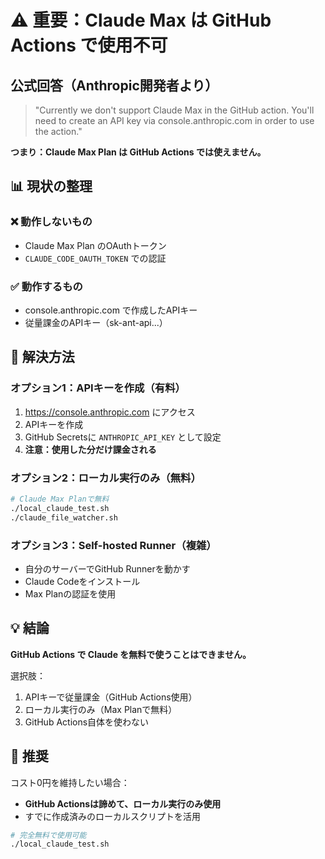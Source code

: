 # ⚠️ 重要：Claude Max は GitHub Actions で使用不可

## 公式回答（Anthropic開発者より）

> "Currently we don't support Claude Max in the GitHub action. You'll need to create an API key via console.anthropic.com in order to use the action."

**つまり：Claude Max Plan は GitHub Actions では使えません。**

## 📊 現状の整理

### ❌ 動作しないもの
- Claude Max Plan のOAuthトークン
- `CLAUDE_CODE_OAUTH_TOKEN` での認証

### ✅ 動作するもの
- console.anthropic.com で作成したAPIキー
- 従量課金のAPIキー（sk-ant-api...）

## 🔧 解決方法

### オプション1：APIキーを作成（有料）
1. https://console.anthropic.com にアクセス
2. APIキーを作成
3. GitHub Secretsに `ANTHROPIC_API_KEY` として設定
4. **注意：使用した分だけ課金される**

### オプション2：ローカル実行のみ（無料）
```bash
# Claude Max Planで無料
./local_claude_test.sh
./claude_file_watcher.sh
```

### オプション3：Self-hosted Runner（複雑）
- 自分のサーバーでGitHub Runnerを動かす
- Claude Codeをインストール
- Max Planの認証を使用

## 💡 結論

**GitHub Actions で Claude を無料で使うことはできません。**

選択肢：
1. APIキーで従量課金（GitHub Actions使用）
2. ローカル実行のみ（Max Planで無料）
3. GitHub Actions自体を使わない

## 📝 推奨

コスト0円を維持したい場合：
- **GitHub Actionsは諦めて、ローカル実行のみ使用**
- すでに作成済みのローカルスクリプトを活用

```bash
# 完全無料で使用可能
./local_claude_test.sh
```